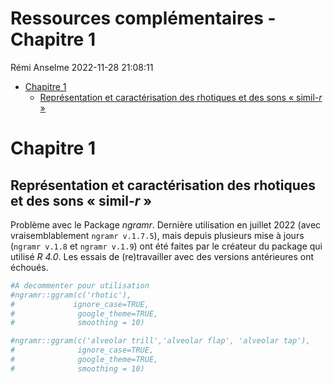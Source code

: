 Ressources complémentaires - Chapitre 1
================
Rémi Anselme
2022-11-28 21:08:11

  - [Chapitre 1](#chapitre-1)
      - [Représentation et caractérisation des rhotiques et des sons «
        simil-*r*
        »](#représentation-et-caractérisation-des-rhotiques-et-des-sons--simil-r-)

# Chapitre 1

## Représentation et caractérisation des rhotiques et des sons « simil-*r* »

Problème avec le Package *ngramr*. Dernière utilisation en juillet 2022
(avec vraisemblablement `ngramr v.1.7.5`), mais depuis plusieurs mise à
jours (`ngramr v.1.8` et `ngramr v.1.9`) ont été faites par le créateur
du package qui utilisé *R 4.0*. Les essais de (re)travailler avec des
versions antérieures ont échoués.

``` r
#A decommenter pour utilisation
#ngramr::ggram(c('rhotic'),
#             ignore_case=TRUE,
#              google_theme=TRUE,
#              smoothing = 10)
```

``` r
#ngramr::ggram(c('alveolar trill','alveolar flap', 'alveolar tap'),
#              ignore_case=TRUE,
#              google_theme=TRUE,
#              smoothing = 10)
```
